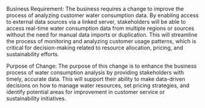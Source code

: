 Business Requirement:
The business requires a change to improve the process of analyzing customer water consumption data. By enabling access to external data sources via a linked server, stakeholders will be able to access real-time water consumption data from multiple regions or sources without the need for manual data imports or duplication. This will streamline the process of monitoring and analyzing customer usage patterns, which is critical for decision-making related to resource allocation, pricing, and sustainability efforts.

Purpose of Change:
The purpose of this change is to enhance the business process of water consumption analysis by providing stakeholders with timely, accurate data. This will support their ability to make data-driven decisions on how to manage water resources, set pricing strategies, and identify potential areas for improvement in customer service or sustainability initiatives.

